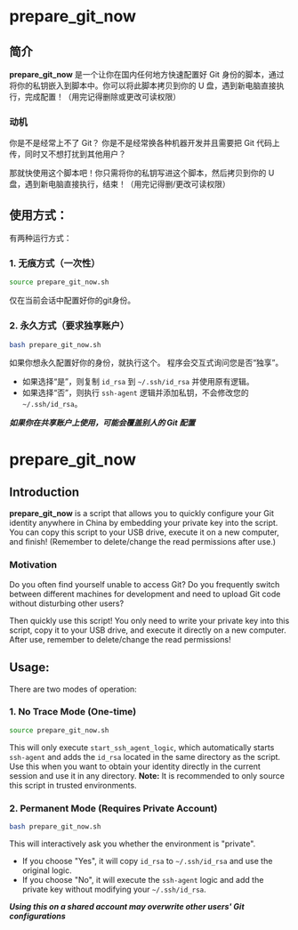 


# prepare_git_now

## 简介

**prepare_git_now** 是一个让你在国内任何地方快速配置好 Git 身份的脚本，通过将你的私钥嵌入到脚本中。你可以将此脚本拷贝到你的 U 盘，遇到新电脑直接执行，完成配置！（用完记得删除或更改可读权限）

### 动机

你是不是经常上不了 Git？
你是不是经常换各种机器开发并且需要把 Git 代码上传，同时又不想打扰到其他用户？

那就快使用这个脚本吧！你只需将你的私钥写进这个脚本，然后拷贝到你的 U 盘，遇到新电脑直接执行，结束！（用完记得删/更改可读权限）

## 使用方式：
有两种运行方式：

### 1. 无痕方式（一次性）
```bash
source prepare_git_now.sh
```
仅在当前会话中配置好你的git身份。

### 2. 永久方式（要求独享账户）
```bash
bash prepare_git_now.sh
```
如果你想永久配置好你的身份，就执行这个。
程序会交互式询问您是否“独享”。
- 如果选择“是”，则复制 `id_rsa` 到 `~/.ssh/id_rsa` 并使用原有逻辑。
- 如果选择“否”，则执行 `ssh-agent` 逻辑并添加私钥，不会修改您的 `~/.ssh/id_rsa`。

*****************如果你在共享账户上使用，可能会覆盖别人的 Git 配置*****************



# prepare_git_now

## Introduction

**prepare_git_now** is a script that allows you to quickly configure your Git identity anywhere in China by embedding your private key into the script. You can copy this script to your USB drive, execute it on a new computer, and finish! (Remember to delete/change the read permissions after use.)

### Motivation

Do you often find yourself unable to access Git?
Do you frequently switch between different machines for development and need to upload Git code without disturbing other users?

Then quickly use this script! You only need to write your private key into this script, copy it to your USB drive, and execute it directly on a new computer. After use, remember to delete/change the read permissions!

## Usage:
There are two modes of operation:

### 1. No Trace Mode (One-time)
```bash
source prepare_git_now.sh
```
This will only execute `start_ssh_agent_logic`, which automatically starts `ssh-agent` and adds the `id_rsa` located in the same directory as the script.
Use this when you want to obtain your identity directly in the current session and use it in any directory.
**Note:** It is recommended to only source this script in trusted environments.

### 2. Permanent Mode (Requires Private Account)
```bash
bash prepare_git_now.sh
```
This will interactively ask you whether the environment is "private".
- If you choose "Yes", it will copy `id_rsa` to `~/.ssh/id_rsa` and use the original logic.
- If you choose "No", it will execute the `ssh-agent` logic and add the private key without modifying your `~/.ssh/id_rsa`.

*****************Using this on a shared account may overwrite other users' Git configurations*****************


